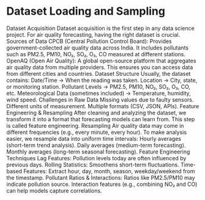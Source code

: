 # Dataset Loading and Sampling

Dataset Acquisition
Dataset acquisition is the first step in any data science project. For air quality forecasting, having the right dataset is crucial.
Sources of Data
CPCB (Central Pollution Control Board):
Provides government-collected air quality data across India. It includes pollutants such as PM2.5, PM10, NO₂, SO₂, O₃, CO measured at different stations.
OpenAQ (Open Air Quality):
A global open-source platform that aggregates air quality data from multiple providers. This ensures you can access data from different cities and countries.
Dataset Structure
Usually, the dataset contains:
Date/Time → When the reading was taken.
Location → City, state, or monitoring station.
Pollutant Levels → PM2.5, PM10, NO₂, SO₂, O₃, CO, etc.
Meteorological Data (sometimes included) → Temperature, humidity, wind speed.
Challenges in Raw Data
Missing values due to faulty sensors.
Different units of measurement.
Multiple formats (CSV, JSON, APIs).
Feature Engineering & Resampling
After cleaning and analyzing the dataset, we transform it into a format that forecasting models can learn from. This step is called feature engineering.
Resampling
Air quality data may come in different frequencies (e.g., every minute, every hour).
To make analysis easier, we resample data into uniform time intervals:
Hourly averages (short-term trend analysis).
Daily averages (medium-term forecasting).
Monthly averages (long-term seasonal forecasting).
Feature Engineering Techniques
Lag Features:
Pollution levels today are often influenced by previous days.
Rolling Statistics:
Smoothens short-term fluctuations.
Time-based Features:
Extract hour, day, month, season, weekday/weekend from the timestamp.
Pollutant Ratios & Interactions:
Ratios like PM2.5/PM10 may indicate pollution source.
Interaction features (e.g., combining NO₂ and CO) can help models capture correlations.